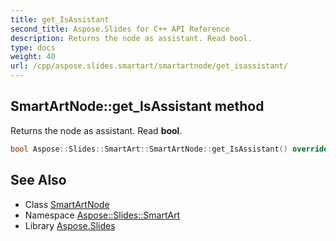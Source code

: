 ```yaml
---
title: get_IsAssistant
second_title: Aspose.Slides for C++ API Reference
description: Returns the node as assistant. Read bool.
type: docs
weight: 40
url: /cpp/aspose.slides.smartart/smartartnode/get_isassistant/
---
```

## SmartArtNode::get_IsAssistant method


Returns the node as assistant. Read **bool**.

```cpp
bool Aspose::Slides::SmartArt::SmartArtNode::get_IsAssistant() override
```

## See Also

* Class [SmartArtNode](../)
* Namespace [Aspose::Slides::SmartArt](../../)
* Library [Aspose.Slides](../../../)
